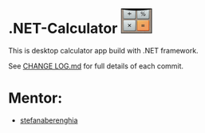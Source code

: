 #  .NET-Calculator  <img src="images/calculator.PNG" height="50" >

This is desktop calculator app build with .NET framework.

See [CHANGE LOG.md](https://github.com/CiobanuMarius/.NET-Calculator/blob/master/CHANGE%20LOG.md) for full details of each commit.

 # Mentor:

- [stefanaberenghia](https://github.com/stefanaberenghia)
